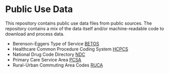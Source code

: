 # Public Use Data

This repository contains public use data files from public sources.
The repository contains a mix of the data itself and/or machine-readable code to download and process data.

* Berenson-Eggers Type of Service [BETOS](https://github.com/chse-ohsu/PublicUseData/tree/master/BETOS)
* Healthcare Common Procedure Coding System [HCPCS](https://github.com/chse-ohsu/PublicUseData/tree/master/HCPCS)
* National Drug Code Directory [NDC](https://github.com/chse-ohsu/PublicUseData/tree/master/NDC)
* Primary Care Service Area [PCSA](https://github.com/chse-ohsu/PublicUseData/tree/master/PCSA)
* Rural-Urban Commuting Area Codes [RUCA](https://github.com/chse-ohsu/PublicUseData/tree/master/RUCA)
